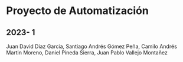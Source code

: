 # Proyecto de Automatización
## 2023- 1
Juan David Diaz Garcia, Santiago Andrés Gómez Peña, Camilo Andrés Martin Moreno, Daniel Pineda Sierra, Juan Pablo Vallejo Montañez 
